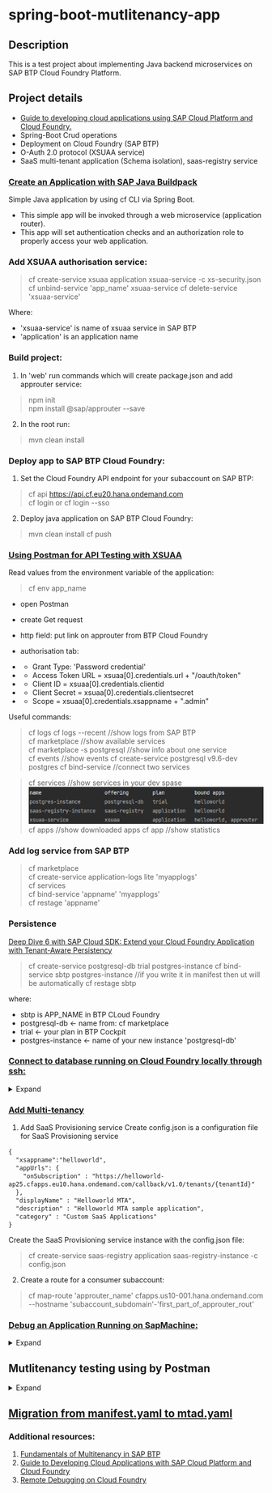 # spring-boot-mutlitenancy-app

## Description
This is a test project about implementing Java backend microservices on SAP BTP Cloud
Foundry Platform.

## Project details

* [Guide to developing cloud applications using SAP Cloud Platform and Cloud Foundry.](https://habr.com/ru/companies/sap/articles/350690/)
* Spring-Boot Crud operations
* Deployment on Cloud Foundry (SAP BTP)
* O-Auth 2.0 protocol (XSUAA service)
* SaaS multi-tenant application (Schema isolation), saas-registry service

### [Create an Application with SAP Java Buildpack](https://developers.sap.com/tutorials/btp-cf-buildpacks-java-create.html)   
Simple Java application by using cf CLI via Spring Boot.
- This simple app will be invoked through a web microservice (application router).
- This app will set authentication checks and an authorization role to properly access
your web application.

### Add XSUAA authorisation service:
> cf create-service xsuaa application xsuaa-service -c xs-security.json  
> cf unbind-service 'app_name' xsuaa-service 
> cf delete-service 'xsuaa-service'

Where:  
- 'xsuaa-service' is name of xsuaa service in SAP BTP  
- 'application' is an application name


### Build project:  
1. In 'web' run commands which will create package.json and add approuter service:
> npm init  
> npm install @sap/approuter --save  
> 
2. In the root run:
> mvn clean install

### Deploy app to SAP BTP Cloud Foundry:  
1. Set the Cloud Foundry API endpoint for your subaccount on SAP BTP:  
> cf api https://api.cf.eu20.hana.ondemand.com  
> cf login or cf login --sso  

2. Deploy java application on SAP BTP Cloud Foundry: 
> mvn clean install
> cf push  

### [Using Postman for API Testing with XSUAA](https://blogs.sap.com/2020/03/02/using-postman-for-api-testing-with-xsuaa/)  
Read values from the environment variable of the application:
> cf env app_name

- open Postman
- create Get request
- http field: put link on approuter from BTP Cloud Foundry

- authorisation tab:  
- - Grant Type: 'Password credential'
- - Access Token URL = xsuaa[0].credentials.url + "/oauth/token"
- - Client ID = xsuaa[0].credentials.clientid
- - Client Secret = xsuaa[0].credentials.clientsecret
- - Scope = xsuaa[0].credentials.xsappname + ".admin"



Useful commands:
> cf logs <app name>
> cf logs <app name> --recent //show logs from SAP BTP  
> cf marketplace //show available services  
> cf marketplace -s postgresql //show info about one service  
> cf events <app name> //show events
> cf create-service postgresql v9.6-dev postgres
> cf bind-service <app name> <postgres-instance> //connect two services

> cf services //show services in your dev spase
> ![img.png](img/img.png)  
> cf apps //show downloaded apps
> cf app <app name> //show statistics

### Add log service from SAP BTP
> cf marketplace  
> cf create-service application-logs lite 'myapplogs'  
> cf services  
> cf bind-service 'appname' 'myapplogs'  
> cf restage 'appname'  

### Persistence 
[Deep Dive 6 with SAP Cloud SDK: Extend your Cloud Foundry Application with Tenant-Aware Persistency](https://blogs.sap.com/2017/12/20/deep-dive-6-with-sap-s4hana-cloud-sdk-extend-your-cloud-foundry-application-with-tenant-aware-persistency/)
> cf create-service postgresql-db trial postgres-instance
> cf bind-service sbtp postgres-instance //if you write it in manifest then ut will be automatically
> cf restage sbtp

where:
  * sbtp is APP_NAME in BTP CLoud Foundry
  * postgresql-db <- name from: cf marketplace  
  * trial <- your plan in BTP Cockpit
  * postgres-instance <- name of your new instance 'postgresql-db'

### [Connect to database running on Cloud Foundry locally through ssh:](https://docs.cloudfoundry.org/devguide/deploy-apps/ssh-services.html#ssh-tunnel)
<details><summary> Expand </summary>

1. Activate SSH for your app:
> cf enable-ssh sbtp

2. Create a service key for your service instance using the cf create-service-key command:
> cf create-service-key <service_instance_name_in_BTP> <my_new_key_name>

3. Retrieve your new service key using the cf service-key command:
> cf service-key <service_instance_name_in_BTP> <my_new_key_name>

4. Open SSH connection:
> cf ssh -L <local_port>:<service_hostname>:<service_port> <app_name>  
> like:  
> cf ssh -L 63306:postgres-ade9561e-2985-4c20-b601-097eee32029a.cqryblsdrbcs.us-east-1.rds.amazonaws.com:4605 sbtp  

* <local_port> is available local port for port forwarding. For example, 63306
* <service_hostname> is the address provided under hostname in the service key retrieved earlier.  
* <service_port> is the port provided under port.  
* <app_name> is the name of your app in SAP BTP.  

5. Access your service instance from Intelij Idea
   ![img_2.png](img/img_2.png)
</details>


### [Add Multi-tenancy](https://developers.sap.com/tutorials/cp-cf-security-xsuaa-multi-tenant.html)
1. Add SaaS Provisioning service
Create config.json is a configuration file for SaaS Provisioning service
```
{
  "xsappname":"helloworld",
  "appUrls": {
    "onSubscription" : "https://helloworld-ap25.cfapps.eu10.hana.ondemand.com/callback/v1.0/tenants/{tenantId}"
  },
  "displayName" : "Helloworld MTA",
  "description" : "Helloworld MTA sample application",
  "category" : "Custom SaaS Applications"
}
```
Create the SaaS Provisioning service instance with the config.json file:
> cf create-service saas-registry application saas-registry-instance -c config.json

2. Create a route for a consumer subaccount:
> cf map-route 'approuter_name' cfapps.us10-001.hana.ondemand.com --hostname 'subaccount_subdomain'-'first_part_of_approuter_rout'


### [Debug an Application Running on SapMachine:](https://help.sap.com/docs/btp/sap-business-technology-platform/debug-java-web-application-running-on-sapmachine)
<details><summary> Expand </summary>

1. Configure application for debugging. Add setting to manifest.yaml:  
```
JBP_CONFIG_JAVA_OPTS: "[java_opts: '-agentlib:jdwp=transport=dt_socket,address=8000,server=y,suspend=n,onjcmd=y']"
env:
  JBP_CONFIG_SAP_MACHINE_JDK: "[default_debug_agent_active: true]"
```
2. Redeploy application: 
> cf push
3. Enter in file system of a remote app:  
> cf ssh < app name >
4. Move to 'bin' directory:  
> cd app/META-INF/.sap_java_buildpack/sap_machine_jdk/bin
5. Run the following command to found $JAVA_PID of debug process:  
'META-INF/.sap_java_buildpack/sap_machine_jdk/bin/java'
> ps aux  
> exit
6. Start the debug process. Replace $JAVA_PID on your number, and <app_name>:
> cf ssh sbtp -c "export JAVA_PID=`ps java pid=` && app/META-INF/.sap_java_buildpack/sap_machine_jdk/bin/jcmd $JAVA_PID VM.start_java_debugging"  

![img_3.png](img/img_3.png)

7. Open SSH connection to debug process:
> cf ssh -N -T -L 8000:localhost:8000 <app_name>

8. Edit configuration for the debug process in Intellij IDEA:
   ![img_1.png](img/img_1.png)
</details>


## Mutlitenancy testing using by Postman

<details><summary> Expand </summary> 

1. Prepare request like this [Using Postman for API Testing with XSUAA]
> https://sbtp-app-rout.cfapps.us10-001.hana.ondemand.com
2. Delete scope
3. Change 'Grand Type' to 'Client credentials'
4. Expand 'advanced' and create parameter x-zid, value is a subaccount tenant ID in CF:  
![img_4.png](img/img_4.png)
5. Get token for current tenant and use it on route of application
   (You can parse your token by [JWT.io](https://jwt.io), and check "x-zid" section to make sure that you have correct tenantId):  
> https://sbtp-app-rout.cfapps.us10-001.hana.ondemand.com/books


</details>


## [Migration from manifest.yaml to mtad.yaml](https://help.sap.com/docs/SAP_HANA_PLATFORM/4505d0bdaf4948449b7f7379d24d0f0d/33548a721e6548688605049792d55295.html)


### Additional resources:
1. [Fundamentals of Multitenancy in SAP BTP](https://blogs.sap.com/2022/08/27/fundamentals-of-multitenancy-in-sap-btp/)
2. [Guide to Developing Cloud Applications with SAP Cloud Platform and Cloud Foundry](https://habr.com/ru/companies/sap/articles/350690/)
3. [Remote Debugging on Cloud Foundry](https://blogs.sap.com/2019/07/24/remote-debugging-on-cloud-foundry/)






